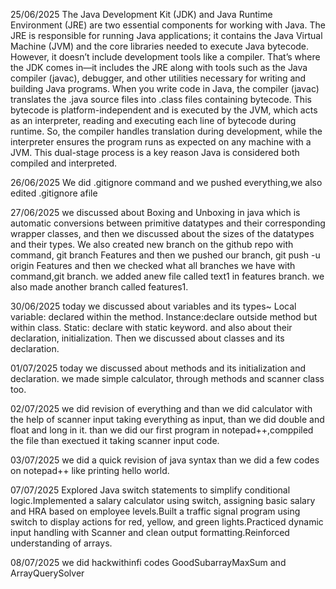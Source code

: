 25/06/2025
The Java Development Kit (JDK) and Java Runtime Environment (JRE) are two essential components for working with Java. The JRE is responsible for running Java applications; it contains the Java Virtual Machine (JVM) and the core libraries needed to execute Java bytecode. However, it doesn’t include development tools like a compiler. That’s where the JDK comes in—it includes the JRE along with tools such as the Java compiler (javac), debugger, and other utilities necessary for writing and building Java programs. When you write code in Java, the compiler (javac) translates the .java source files into .class files containing bytecode. This bytecode is platform-independent and is executed by the JVM, which acts as an interpreter, reading and executing each line of bytecode during runtime. So, the compiler handles translation during development, while the interpreter ensures the program runs as expected on any machine with a JVM. This dual-stage process is a key reason Java is considered both compiled and interpreted.

26/06/2025
We did .gitignore command and we pushed everything,we also edited .gitignore afile

27/06/2025
we discussed about Boxing and Unboxing in java which is automatic conversions between primitive datatypes and their corresponding wrapper classes, and then we discussed about the sizes of the datatypes and their types. We also created new branch on the github repo with command, git branch Features and then we pushed our branch, git push -u origin Features and then we checked what all branches we have with command,git branch. we added anew file called text1 in features branch. we also made another branch called features1.

30/06/2025
today we discussed about variables and its types~ 
Local variable: declared within the method.
Instance:declare outside method but within class.
Static: declare with static keyword.
and also about their declaration, initialization.
Then we discussed about classes and its declaration.

01/07/2025
today we discussed about methods and its initialization and declaration.
we made simple calculator, through methods and scanner class too.

02/07/2025
we did revision of everything and than we did calculator with the help of scanner input taking everything as input, than we did double and float and long in it. than we did our first program in notepad++,comppiled the file than exectued it taking scanner input code.

03/07/2025
we did a quick revision of java syntax than we did a few codes on notepad++ like printing hello world.

07/07/2025
Explored Java switch statements to simplify conditional logic.Implemented a salary calculator using switch, assigning basic salary and HRA based on employee levels.Built a traffic signal program using switch to display actions for red, yellow, and green lights.Practiced dynamic input handling with Scanner and clean output formatting.Reinforced understanding of arrays.

08/07/2025
we did hackwithinfi codes GoodSubarrayMaxSum and ArrayQuerySolver







